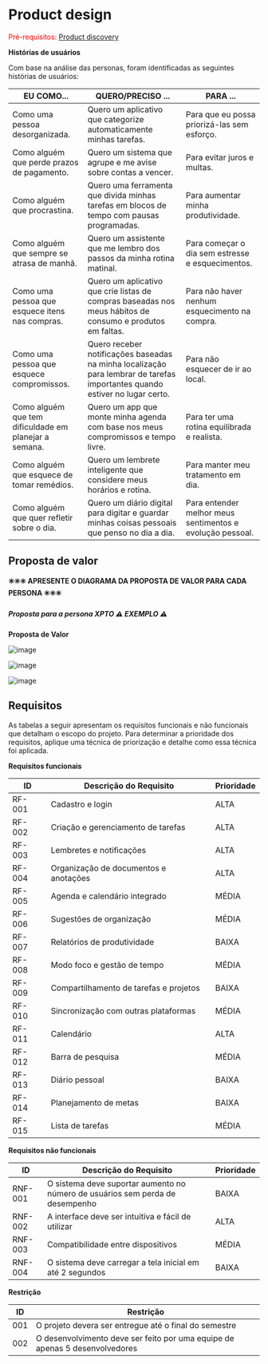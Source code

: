 # Product design

<span style="color:red">Pré-requisitos: <a href="02-Product-discovery.md"> Product discovery</a></span>


**Histórias de usuários**

Com base na análise das personas, foram identificadas as seguintes histórias de usuários:

|EU COMO... | QUERO/PRECISO ... |PARA ...   |
|--------------------|------------------------------------|----------------------------------------|
|Como uma pessoa desorganizada.  | Quero um aplicativo que categorize automaticamente minhas tarefas. | Para que eu possa priorizá-las sem esforço.      |
|Como alguém que perde prazos de pagamento.       | Quero um sistema que agrupe e me avise sobre contas a vencer.  | Para evitar juros e multas.  |
|Como alguém que procrastina. | Quero uma ferramenta que divida minhas tarefas em blocos de tempo com pausas programadas. | Para aumentar minha produtividade. |
|Como alguém que sempre se atrasa de manhã.       | Quero um assistente que me lembro dos passos da minha rotina matinal.   | Para começar o dia sem estresse e esquecimentos.|
|Como uma pessoa que esquece itens nas compras.  | Quero um aplicativo que crie listas de compras baseadas nos meus hábitos de consumo e produtos em faltas. | Para não haver nenhum esquecimento na compra. |
|Como uma pessoa que esquece compromissos. | Quero receber notificações baseadas na minha localização para lembrar de tarefas importantes quando estiver no lugar certo.  | Para não esquecer de ir ao local. |
|Como alguém que tem dificuldade em planejar a semana. | Quero um app que monte minha agenda com base nos meus compromissos e tempo livre. | Para ter uma rotina equilibrada e realista. |
|Como alguém que esquece de tomar remédios. | Quero um lembrete inteligente que considere meus horários e rotina. | Para manter meu tratamento em dia. |
|Como alguém que quer refletir sobre o dia. | Quero um diário digital para digitar e guardar minhas coisas pessoais que penso no dia a dia. | Para entender melhor meus sentimentos e evolução pessoal. |







## Proposta de valor

**✳️✳️✳️ APRESENTE O DIAGRAMA DA PROPOSTA DE VALOR PARA CADA PERSONA ✳️✳️✳️**

##### Proposta para a persona XPTO ⚠️ EXEMPLO ⚠️
 
**Proposta de Valor**

![image](https://github.com/user-attachments/assets/32efda05-bb6c-418d-8790-f6ff56de985e)

![image](https://github.com/user-attachments/assets/51821763-a311-4d17-bc61-e73708702fbb)

![image](https://github.com/user-attachments/assets/7208174a-d09d-42ce-86ff-a0ccfb7a6583)








## Requisitos

As tabelas a seguir apresentam os requisitos funcionais e não funcionais que detalham o escopo do projeto. Para determinar a prioridade dos requisitos, aplique uma técnica de priorização e detalhe como essa técnica foi aplicada.

**Requisitos funcionais**

| ID     | Descrição do Requisito                                   | Prioridade |
| ------ | ---------------------------------------------------------- | ---------- |
| RF-001 |Cadastro e login | ALTA       |
| RF-002 |Criação e gerenciamento de tarefas  | ALTA   |
| RF-003 |Lembretes e notificações | ALTA     |
| RF-004 |Organização de documentos e anotações  | ALTA     |
| RF-005 |Agenda e calendário integrado | MÉDIA     |
| RF-006 |Sugestões de organização | MÉDIA     |
| RF-007 |Relatórios de produtividade| BAIXA     |
| RF-008 |Modo foco e gestão de tempo | MÉDIA     |
| RF-009 |Compartilhamento de tarefas e projetos| BAIXA     |
| RF-010 |Sincronização com outras plataformas| MÉDIA     |
| RF-011 |Calendário| ALTA     |
| RF-012 |Barra de pesquisa| MÉDIA     |
| RF-013 |Diário pessoal| BAIXA     |
| RF-014 |Planejamento de metas| BAIXA     |
| RF-015 |Lista de tarefas| MÉDIA     |



**Requisitos não funcionais**

| ID      | Descrição do Requisito                                                              | Prioridade |
| ------- | ------------------------------------------------------------------------------------- | ---------- |
| RNF-001 |O sistema deve suportar aumento no número de usuários sem perda de desempenho | BAIXA     |
| RNF-002 |A interface deve ser intuitiva e fácil de utilizar   | ALTA     |
| RNF-003 |Compatibilidade entre dispositivos  | MÉDIA     |
| RNF-004 |O sistema deve carregar a tela inicial em até 2 segundos    | BAIXA      |





**Restrição**

|ID| Restrição                                             |
|--|-------------------------------------------------------|
|001|O projeto devera ser entregue até o final do semestre  |
|002|O desenvolvimento deve ser feito por uma equipe de apenas 5 desenvolvedores |
